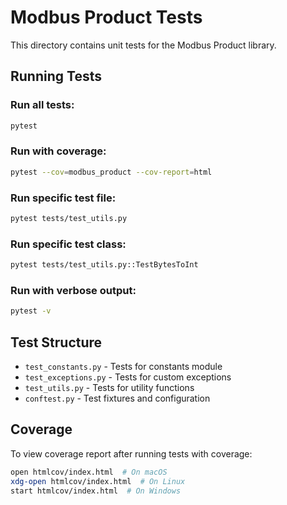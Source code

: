 # Modbus Product Tests

This directory contains unit tests for the Modbus Product library.

## Running Tests

### Run all tests:
```bash
pytest
```

### Run with coverage:
```bash
pytest --cov=modbus_product --cov-report=html
```

### Run specific test file:
```bash
pytest tests/test_utils.py
```

### Run specific test class:
```bash
pytest tests/test_utils.py::TestBytesToInt
```

### Run with verbose output:
```bash
pytest -v
```

## Test Structure

- `test_constants.py` - Tests for constants module
- `test_exceptions.py` - Tests for custom exceptions
- `test_utils.py` - Tests for utility functions
- `conftest.py` - Test fixtures and configuration

## Coverage

To view coverage report after running tests with coverage:
```bash
open htmlcov/index.html  # On macOS
xdg-open htmlcov/index.html  # On Linux
start htmlcov/index.html  # On Windows
```
